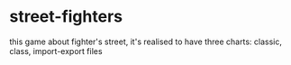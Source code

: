# street-fighters
this game about fighter's street, it's realised to have three charts: classic, class, import-export files
